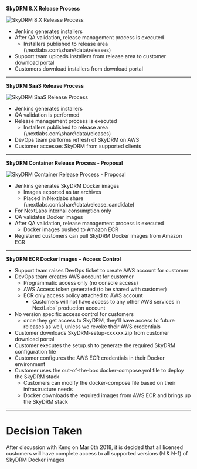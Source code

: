 **SkyDRM 8.X Release Process**

![SkyDRM 8.X Release Process](https://bitbucket.org/repo/dBgzdj/images/929410245-RMS-8.X-release-process.png)

* Jenkins generates installers
* After QA validation, release management process is executed
    * Installers published to release area (\\nextlabs.com\share\data\releases)
* Support team uploads installers from release area to customer download portal
* Customers download installers from download portal

--------------------------------------------------------------------------------------------------------------------

**SkyDRM SaaS Release Process**

![SkyDRM SaaS Release Process](https://bitbucket.org/repo/dBgzdj/images/2392129639-RMS-SkyDRM-SaaS-AWS-release-process.png)

* Jenkins generates installers
* QA validation is performed
* Release management process is executed
    * Installers published to release area (\\nextlabs.com\share\data\releases)
* DevOps team performs refresh of SkyDRM on AWS
* Customer accesses SkyDRM from supported clients

--------------------------------------------------------------------------------------------------------------------

**SkyDRM Container Release Process - Proposal**

![SkyDRM Container Release Process - Proposal](https://bitbucket.org/repo/dBgzdj/images/3087999072-RMS-SkyDRM-Docker-ECR-release-process.png)

* Jenkins generates SkyDRM Docker images
    * Images exported as tar archives
    * Placed in Nextlabs share (\\nextlabs.com\share\data\release_candidate)
* For NextLabs internal consumption only
* QA validates Docker images
* After QA validation, release management process is executed
    * Docker images pushed to Amazon ECR
* Registered customers can pull SkyDRM Docker images from Amazon ECR

--------------------------------------------------------------------------------------------------------------------

**SkyDRM ECR Docker Images – Access Control**

* Support team raises DevOps ticket to create AWS account for customer
* DevOps team creates AWS account for customer
    * Programmatic access only (no console access)
    * AWS Access token generated (to be shared with customer)
    * ECR only access policy attached to AWS account 
        * Customers will not have access to any other AWS services in NextLabs’ production account
* No version specific access control for customers
    * once they get access to SkyDRM, they’ll have access to future releases as well, unless we revoke their AWS credentials
* Customer downloads SkyDRM-setup-xxxxxx.zip from customer download portal
* Customer executes the setup.sh to generate the required SkyDRM configuration file
* Customer configures the AWS ECR credentials in their Docker environment
* Customer uses the out-of-the-box docker-compose.yml file to deploy the SkyDRM stack
    * Customers can modify the docker-compose file based on their infrastructure needs
    * Docker downloads the required images from AWS ECR and brings up the SkyDRM stack

--------------------------------------------------------------------------------------------------------------------

# Decision Taken

After discussion with Keng on Mar 6th 2018, it is decided that all licensed customers will have complete access to all supported versions (N & N-1) of SkyDRM Docker images